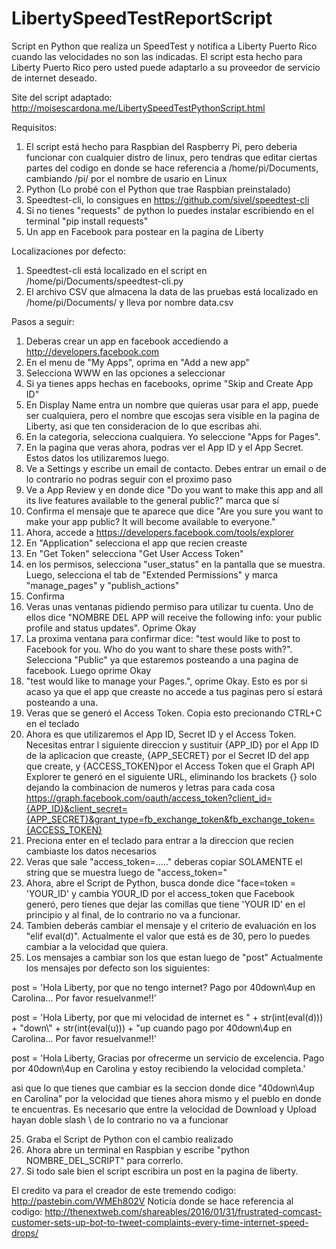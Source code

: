 # LibertySpeedTestReportScript
Script en Python que realiza un SpeedTest y notifica a Liberty Puerto Rico cuando las velocidades no son las indicadas. El script esta hecho para Liberty Puerto Rico pero usted puede adaptarlo a su proveedor de servicio de internet deseado.

Site del script adaptado: http://moisescardona.me/LibertySpeedTestPythonScript.html

Requisitos:

1. El script está hecho para Raspbian del Raspberry Pi, pero deberia funcionar con cualquier distro de linux, pero tendras que editar ciertas partes del codigo en donde se hace referencia a /home/pi/Documents, cambiando /pi/ por el nombre de usario en Linux
2. Python (Lo probé con el Python que trae Raspbian preinstalado)
3. Speedtest-cli, lo consigues en https://github.com/sivel/speedtest-cli
4. Si no tienes "requests" de python lo puedes instalar escribiendo en el terminal "pip install requests"
5. Un app en Facebook para postear en la pagina de Liberty

Localizaciones por defecto:

1. Speedtest-cli está localizado en el script en /home/pi/Documents/speedtest-cli.py
2. El archivo CSV que almacena la data de las pruebas está localizado en /home/pi/Documents/ y lleva por nombre data.csv

Pasos a seguir:

1. Deberas crear un app en facebook accediendo a http://developers.facebook.com
2. En el menu de "My Apps", oprima en "Add a new app"
3. Selecciona WWW en las opciones a seleccionar
4. Si ya tienes apps hechas en facebooks, oprime "Skip and Create App ID"
5. En Display Name entra un nombre que quieras usar para el app, puede ser cualquiera, pero el nombre que escojas sera visible en la pagina de Liberty, asi que ten consideracion de lo que escribas ahi.
6. En la categoria, selecciona cualquiera. Yo seleccione "Apps for Pages".
7. En la pagina que veras ahora, podras ver el App ID y el App Secret. Estos datos los utilizaremos luego.
8. Ve a Settings y escribe un email de contacto. Debes entrar un email o de lo contrario no podras seguir con el proximo paso
9. Ve a App Review y en donde dice "Do you want to make this app and all its live features available to the general public?" marca que sí
10. Confirma el mensaje que te aparece que dice "Are you sure you want to make your app public? It will become available to everyone."
11. Ahora, accede a https://developers.facebook.com/tools/explorer
12. En "Application" selecciona el app que recien creaste
13. En "Get Token" selecciona "Get User Access Token"
14. en los permisos, selecciona "user_status" en la pantalla que se muestra. Luego, selecciona el tab de "Extended Permissions" y marca "manage_pages" y "publish_actions"
15. Confirma
16. Veras unas ventanas pidiendo permiso para utilizar tu cuenta. Uno de ellos dice "NOMBRE DEL APP will receive the following info: your public profile and status updates". Oprime Okay
17. La proxima ventana para confirmar dice: "test would like to post to Facebook for you. Who do you want to share these posts with?". Selecciona "Public" ya que estaremos posteando a una pagina de facebook. Luego oprime Okay
18. "test would like to manage your Pages.", oprime Okay. Esto es por si acaso ya que el app que creaste no accede a tus paginas pero sí estará posteando a una.
19. Veras que se generó el Access Token. Copia esto precionando CTRL+C en el teclado
20. Ahora es que utilizaremos el App ID, Secret ID y el Access Token. Necesitas entrar l siguiente direccion y sustituir {APP_ID} por el App ID de la aplicacion que creaste, {APP_SECRET} por el Secret ID del app que create, y {ACCESS_TOKEN}por el Access Token que el Graph API Explorer te generó en el siguiente URL, eliminando los brackets {} solo dejando la combinacion de numeros y letras para cada cosa
https://graph.facebook.com/oauth/access_token?client_id={APP_ID}&client_secret={APP_SECRET}&grant_type=fb_exchange_token&fb_exchange_token={ACCESS_TOKEN}
21. Preciona enter en el teclado para entrar a la direccion que recien cambiaste los datos necesarios
22. Veras que sale "access_token=....." deberas copiar SOLAMENTE el string que se muestra luego de "access_token="
22. Ahora, abre el Script de Python, busca donde dice "face=token = 'YOUR_ID' y cambia YOUR_ID por el access_token que Facebook generó, pero tienes que dejar las comillas que tiene 'YOUR ID' en el principio y al final, de lo contrario no va a funcionar.
23. Tambien deberás cambiar el mensaje y el criterio de evaluación en los "elif eval(d)". Actualmente el valor que está es de 30, pero lo puedes cambiar a la velocidad que quiera.
24. Los mensajes a cambiar son los que estan luego de "post" Actualmente los mensajes por defecto son los siguientes:

post = 'Hola Liberty, por que no tengo internet? Pago por 40down\\4up en Carolina... Por favor resuelvanme!!'

post = 'Hola Liberty, por que mi velocidad de internet es " + str(int(eval(d))) + "down\\" + str(int(eval(u))) + "up cuando pago por 40down\\4up en Carolina... Por favor resuelvanme!!'

post = 'Hola Liberty, Gracias por ofrecerme un servicio de excelencia. Pago por 40down\\4up en Carolina y estoy recibiendo la velocidad completa.'

asi que lo que tienes que cambiar es la seccion donde dice "40down\\4up en Carolina" por la velocidad que tienes ahora mismo y el pueblo en donde te encuentras. Es necesario que entre la velocidad de Download y Upload hayan doble slash \\ de lo contrario no va a funcionar

25. Graba el Script de Python con el cambio realizado
26. Ahora abre un terminal en Raspbian y escribe "python NOMBRE_DEL_SCRIPT" para correrlo.
27. Si todo sale bien el script escribira un post en la pagina de liberty.


El credito va para el creador de este tremendo codigo: http://pastebin.com/WMEh802V
Noticia donde se hace referencia al codigo: http://thenextweb.com/shareables/2016/01/31/frustrated-comcast-customer-sets-up-bot-to-tweet-complaints-every-time-internet-speed-drops/

